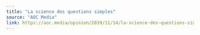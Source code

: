 ```yaml
---
title: "La science des questions simples"
source: "AOC Media"
link: https://aoc.media/opinion/2019/11/14/la-science-des-questions-simples/
---
```

